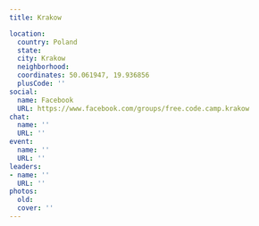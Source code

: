 ```yaml
---
title: Krakow

location:
  country: Poland
  state: 
  city: Krakow
  neighborhood: 
  coordinates: 50.061947, 19.936856
  plusCode: ''
social:
  name: Facebook
  URL: https://www.facebook.com/groups/free.code.camp.krakow
chat:
  name: ''
  URL: ''
event:
  name: ''
  URL: ''
leaders:
- name: ''
  URL: ''
photos:
  old: 
  cover: ''
---
```

